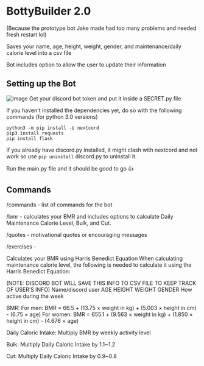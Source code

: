 # BottyBuilder 2.0

(Because the prototype bot Jake made had too many problems and needed fresh restart lol)

Saves your name, age, height, weight, gender, and maintenance/daily calorie level into a csv file 

Bot includes option to allow the user to update their information

## Setting up the Bot

![image](https://github.com/sadjake/BottyBuilder-New-/assets/66497192/309185f4-41e5-499d-9a1b-2d4d7b45a87b)
Get your discord bot token and put it inside a SECRET.py file

If you haven't installed the dependencies yet, do so with the following commands (for python 3.0 versions)
```
python3 -m pip install -U nextcord
pip3 install requests
pip install flask
```
If you already have discord.py installed, it might clash with nextcord and not work so use ```pip uninstall``` discord.py to uninstall it.

Run the main.py file and it should be good to go :thumbsup:

## Commands
/commands - list of commands for the bot

/bmr - calculates your BMR and includes options to calculate Daily Maintenance Calorie Level, Bulk, and Cut.

/quotes - motivational quotes or encouraging messages

/exercises - 

Calculates your BMR using Harris Benedict Equation
When calculating maintenance calorie level, the following is needed to calculate it using the Harris Benedict Equation:

(NOTE: DISCORD BOT WILL SAVE THIS INFO TO CSV FILE TO KEEP TRACK OF USER’S INFO)
Name/discord user
AGE
HEIGHT
WEIGHT
GENDER
How active during the week

BMR:
For men: BMR = 66.5 + (13.75 × weight in kg) + (5.003 × height in cm) - (6.75 × age)
For women: BMR = 655.1 + (9.563 × weight in kg) + (1.850 × height in cm) - (4.676 × age)

Daily Caloric Intake:
Multiply BMR by weekly activity level

Bulk:
Multiply Daily Caloric Intake by 1.1~1.2

Cut:
Multiply Daily Caloric Intake by 0.9~0.8


